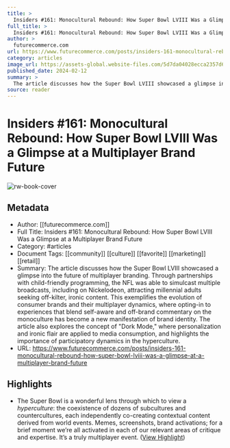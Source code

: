 ```yaml
---
title: >
  Insiders #161: Monocultural Rebound: How Super Bowl LVIII Was a Glimpse at a Multiplayer Brand Future
full_title: >
  Insiders #161: Monocultural Rebound: How Super Bowl LVIII Was a Glimpse at a Multiplayer Brand Future
author: >
  futurecommerce.com
url: https://www.futurecommerce.com/posts/insiders-161-monocultural-rebound-how-super-bowl-lviii-was-a-glimpse-at-a-multiplayer-brand-future
category: articles
image_url: https://assets-global.website-files.com/5d7da04028ecca2357d6b3b0/65ca9c4386d57b4adb0f88a2_Superbowl.png
published_date: 2024-02-12
summary: >
  The article discusses how the Super Bowl LVIII showcased a glimpse into the future of multiplayer branding. Through partnerships with child-friendly programming, the NFL was able to simulcast multiple broadcasts, including on Nickelodeon, attracting millennial adults seeking off-kilter, ironic content. This exemplifies the evolution of consumer brands and their multiplayer dynamics, where opting-in to experiences that blend self-aware and off-brand commentary on the monoculture has become a new manifestation of brand identity. The article also explores the concept of "Dork Mode," where personalization and ironic flair are applied to media consumption, and highlights the importance of participatory dynamics in the hyperculture.
source: reader
---
```

# Insiders #161: Monocultural Rebound: How Super Bowl LVIII Was a Glimpse at a Multiplayer Brand Future

![rw-book-cover](https://assets-global.website-files.com/5d7da04028ecca2357d6b3b0/65ca9c4386d57b4adb0f88a2_Superbowl.png)

## Metadata
- Author: [[futurecommerce.com]]
- Full Title: Insiders #161: Monocultural Rebound: How Super Bowl LVIII Was a Glimpse at a Multiplayer Brand Future
- Category: #articles
- Document Tags: [[community]] [[culture]] [[favorite]] [[marketing]] [[retail]] 
- Summary: The article discusses how the Super Bowl LVIII showcased a glimpse into the future of multiplayer branding. Through partnerships with child-friendly programming, the NFL was able to simulcast multiple broadcasts, including on Nickelodeon, attracting millennial adults seeking off-kilter, ironic content. This exemplifies the evolution of consumer brands and their multiplayer dynamics, where opting-in to experiences that blend self-aware and off-brand commentary on the monoculture has become a new manifestation of brand identity. The article also explores the concept of "Dork Mode," where personalization and ironic flair are applied to media consumption, and highlights the importance of participatory dynamics in the hyperculture.
- URL: https://www.futurecommerce.com/posts/insiders-161-monocultural-rebound-how-super-bowl-lviii-was-a-glimpse-at-a-multiplayer-brand-future

## Highlights
- The Super Bowl is a wonderful lens through which to view a *hyperculture*: the coexistence of dozens of subcultures and countercultures, each independently co-creating contextual content derived from world events. Memes, screenshots, brand activations; for a brief moment we’re all activated in each of our relevant areas of critique and expertise. It’s a truly multiplayer event. ([View Highlight](https://read.readwise.io/read/01hq5qq97jsvs2e7x9a9hwkvwe))


